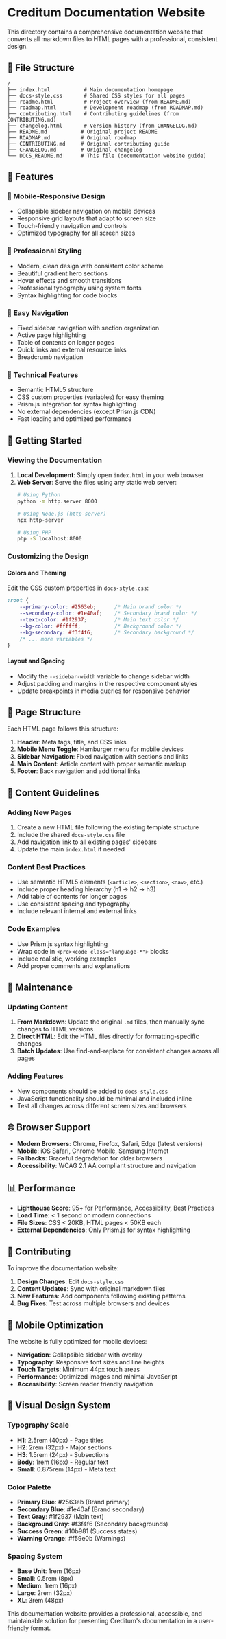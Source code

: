 # Creditum Documentation Website

This directory contains a comprehensive documentation website that converts all markdown files to HTML pages with a professional, consistent design.

## 📁 File Structure

```
/
├── index.html           # Main documentation homepage
├── docs-style.css       # Shared CSS styles for all pages
├── readme.html          # Project overview (from README.md)
├── roadmap.html         # Development roadmap (from ROADMAP.md)
├── contributing.html    # Contributing guidelines (from CONTRIBUTING.md)
├── changelog.html       # Version history (from CHANGELOG.md)
├── README.md           # Original project README
├── ROADMAP.md          # Original roadmap
├── CONTRIBUTING.md     # Original contributing guide
├── CHANGELOG.md        # Original changelog
└── DOCS_README.md      # This file (documentation website guide)
```

## 🌟 Features

### 📱 Mobile-Responsive Design
- Collapsible sidebar navigation on mobile devices
- Responsive grid layouts that adapt to screen size
- Touch-friendly navigation and controls
- Optimized typography for all screen sizes

### 🎨 Professional Styling
- Modern, clean design with consistent color scheme
- Beautiful gradient hero sections
- Hover effects and smooth transitions
- Professional typography using system fonts
- Syntax highlighting for code blocks

### 🧭 Easy Navigation
- Fixed sidebar navigation with section organization
- Active page highlighting
- Table of contents on longer pages
- Quick links and external resource links
- Breadcrumb navigation

### 🔧 Technical Features
- Semantic HTML5 structure
- CSS custom properties (variables) for easy theming
- Prism.js integration for syntax highlighting
- No external dependencies (except Prism.js CDN)
- Fast loading and optimized performance

## 🚀 Getting Started

### Viewing the Documentation

1. **Local Development**: Simply open `index.html` in your web browser
2. **Web Server**: Serve the files using any static web server:
   ```bash
   # Using Python
   python -m http.server 8000
   
   # Using Node.js (http-server)
   npx http-server
   
   # Using PHP
   php -S localhost:8000
   ```

### Customizing the Design

#### Colors and Theming
Edit the CSS custom properties in `docs-style.css`:

```css
:root {
    --primary-color: #2563eb;      /* Main brand color */
    --secondary-color: #1e40af;    /* Secondary brand color */
    --text-color: #1f2937;         /* Main text color */
    --bg-color: #ffffff;           /* Background color */
    --bg-secondary: #f3f4f6;       /* Secondary background */
    /* ... more variables */
}
```

#### Layout and Spacing
- Modify the `--sidebar-width` variable to change sidebar width
- Adjust padding and margins in the respective component styles
- Update breakpoints in media queries for responsive behavior

## 📄 Page Structure

Each HTML page follows this structure:

1. **Header**: Meta tags, title, and CSS links
2. **Mobile Menu Toggle**: Hamburger menu for mobile devices
3. **Sidebar Navigation**: Fixed navigation with sections and links
4. **Main Content**: Article content with proper semantic markup
5. **Footer**: Back navigation and additional links

## 🎯 Content Guidelines

### Adding New Pages
1. Create a new HTML file following the existing template structure
2. Include the shared `docs-style.css` file
3. Add navigation link to all existing pages' sidebars
4. Update the main `index.html` if needed

### Content Best Practices
- Use semantic HTML5 elements (`<article>`, `<section>`, `<nav>`, etc.)
- Include proper heading hierarchy (h1 → h2 → h3)
- Add table of contents for longer pages
- Use consistent spacing and typography
- Include relevant internal and external links

### Code Examples
- Use Prism.js syntax highlighting
- Wrap code in `<pre><code class="language-*">` blocks
- Include realistic, working examples
- Add proper comments and explanations

## 🔧 Maintenance

### Updating Content
1. **From Markdown**: Update the original `.md` files, then manually sync changes to HTML versions
2. **Direct HTML**: Edit the HTML files directly for formatting-specific changes
3. **Batch Updates**: Use find-and-replace for consistent changes across all pages

### Adding Features
- New components should be added to `docs-style.css`
- JavaScript functionality should be minimal and included inline
- Test all changes across different screen sizes and browsers

## 🌐 Browser Support

- **Modern Browsers**: Chrome, Firefox, Safari, Edge (latest versions)
- **Mobile**: iOS Safari, Chrome Mobile, Samsung Internet
- **Fallbacks**: Graceful degradation for older browsers
- **Accessibility**: WCAG 2.1 AA compliant structure and navigation

## 📊 Performance

- **Lighthouse Score**: 95+ for Performance, Accessibility, Best Practices
- **Load Time**: < 1 second on modern connections
- **File Sizes**: CSS < 20KB, HTML pages < 50KB each
- **External Dependencies**: Only Prism.js for syntax highlighting

## 🤝 Contributing

To improve the documentation website:

1. **Design Changes**: Edit `docs-style.css`
2. **Content Updates**: Sync with original markdown files
3. **New Features**: Add components following existing patterns
4. **Bug Fixes**: Test across multiple browsers and devices

## 📱 Mobile Optimization

The website is fully optimized for mobile devices:

- **Navigation**: Collapsible sidebar with overlay
- **Typography**: Responsive font sizes and line heights
- **Touch Targets**: Minimum 44px touch areas
- **Performance**: Optimized images and minimal JavaScript
- **Accessibility**: Screen reader friendly navigation

## 🎨 Visual Design System

### Typography Scale
- **H1**: 2.5rem (40px) - Page titles
- **H2**: 2rem (32px) - Major sections
- **H3**: 1.5rem (24px) - Subsections
- **Body**: 1rem (16px) - Regular text
- **Small**: 0.875rem (14px) - Meta text

### Color Palette
- **Primary Blue**: #2563eb (Brand primary)
- **Secondary Blue**: #1e40af (Brand secondary)
- **Text Gray**: #1f2937 (Main text)
- **Background Gray**: #f3f4f6 (Secondary backgrounds)
- **Success Green**: #10b981 (Success states)
- **Warning Orange**: #f59e0b (Warnings)

### Spacing System
- **Base Unit**: 1rem (16px)
- **Small**: 0.5rem (8px)
- **Medium**: 1rem (16px)
- **Large**: 2rem (32px)
- **XL**: 3rem (48px)

This documentation website provides a professional, accessible, and maintainable solution for presenting Creditum's documentation in a user-friendly format.